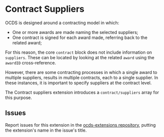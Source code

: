 # Contract Suppliers

OCDS is designed around a contracting model in which:

* One or more awards are made naming the selected suppliers;
* One contract is signed for each award made, referring back to the related award;

For this reason, the core `contract` block does not include information on `suppliers`. These can be located by looking at the related `award` using the `awardID` cross-reference.

However, there are some contracting processes in which a single award to multiple suppliers, results in multiple contracts, each to a single supplier. In these instances, it is important to specify suppliers at the contract level.

The Contract suppliers extension introduces a `contract/suppliers` array for this purpose.

## Issues

Report issues for this extension in the [ocds-extensions repository](https://github.com/open-contracting/ocds-extensions/issues), putting the extension's name in the issue's title.
